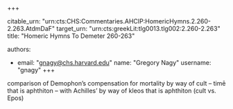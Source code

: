 +++


citable_urn: "urn:cts:CHS:Commentaries.AHCIP:HomericHymns.2.260-2.263.AtdmDaF"
target_urn: "urn:cts:greekLit:tlg0013.tlg002:2.260-2.263"
title: "Homeric Hymns To Demeter 260-263"

authors:
- email: "gnagy@chs.harvard.edu"
  name: "Gregory Nagy"
  username: "gnagy"
+++

<p>comparison of Demophon’s compensation for mortality by way of cult – timē that is aphthiton – with Achilles’ by way of kleos that is aphthiton (cult vs. Epos)</p>